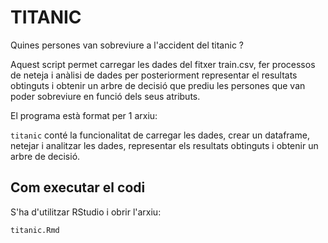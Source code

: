 # TITANIC
Quines persones van sobreviure a l'accident del titanic ?


Aquest script permet carregar les dades del fitxer train.csv, fer processos de neteja i anàlisi de dades per posteriorment representar el resultats obtinguts i obtenir un arbre de decisió que prediu les persones que van poder sobreviure en funció dels seus atributs.

El programa està format per 1 arxiu:

`titanic` conté la funcionalitat de carregar les dades, crear un dataframe, netejar i analitzar les dades, representar els resultats obtinguts i obtenir un arbre de decisió.

## Com executar el codi

S'ha d'utilitzar RStudio i obrir l'arxiu:

```
titanic.Rmd
```
